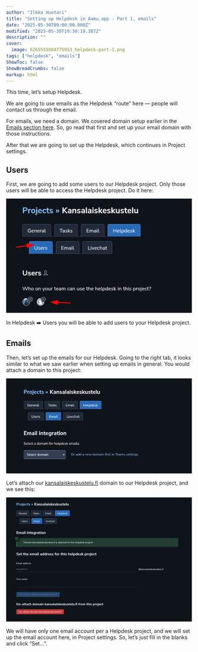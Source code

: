 ```yaml
---
author: "Ilkka Huotari"
title: "Setting up Helpdesk in Aamu.app - Part 1, emails"
date: "2025-05-30T09:00:00.000Z"
modified: "2025-05-30T19:30:19.387Z"
description: ""
cover:
  image: 6265555084775953_helpdesk-part-1.png
tags: ["helpdesk", "emails"]
ShowToc: false
ShowBreadCrumbs: false
markup: html
---
```


<p>This time, let’s setup Helpdesk.</p><p>We are going to use emails as the Helpdesk “route” here — people will contact us through the email. </p><p>For emails, we need a domain. We covered domain setup earlier in the <a target="_blank" rel="noopener noreferrer nofollow" href="https://aamu.app/blog/posts/setting-up-emails-in-aamuapp/" id="eb6e4907-75f1-4b0e-8083-f09c15d53128">Emails section here</a>. So, go read that first and set up your email domain with those instructions.</p><p>After that we are going to set up the Helpdesk, which continues in Project settings. </p><h2>Users</h2><p>First, we are going to add some users to our Helpdesk project. Only those users will be able to access the Helpdesk project. Do it here:</p><img src="1543564868405873_image.png" style="width: auto;" id="96fb3350-8ab3-497d-91f5-55b6839ad7cb"><p>In Helpdesk <span data-node="emoji" data-emoji="➡️" data-annotation="right arrow" style="user-select: text; font-family: &quot;Twemoji Mozilla&quot;, &quot;Apple Color Emoji&quot;, &quot;Segoe UI Emoji&quot;, &quot;Segoe UI Symbol&quot;, &quot;Noto Color Emoji&quot;, &quot;EmojiOne Color&quot;, &quot;Android Emoji&quot;, sans-serif;"><img alt="right arrow" style="display: none; width: 1em; height: 1em;"><span role="img" aria-label="right arrow" style="display: inline-block;">➡️</span></span> Users you will be able to add users to your Helpdesk project.</p><h2>Emails</h2><p>Then, let’s set up the emails for our Helpdesk. Going to the right tab, it looks similar to what we saw earlier when setting up emails in general. You would attach a domain to this project:</p><img src="2480132305244000_image.png" style="width: auto;" id="214943b5-7a6e-4ab0-a0c1-c42ee3272201"><p>Let’s attach our <a target="_blank" rel="noopener noreferrer nofollow" href="http://kansalaiskeskustelu.fi">kansalaiskeskustelu.fi</a> domain to our Helpdesk project, and we see this:</p><img src="707578709755121_image.png" style="width: auto;" id="dccc96ff-7909-418e-8ff5-eb3bd92c1d45"><p>We will have only one email account per a Helpdesk project, and we will set up the email account here, in Project settings. So, let’s just fill in the blanks and click “Set…”.</p><p></p>